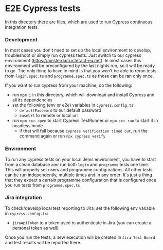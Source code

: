 # E2E Cypress tests

In this directory there are files, which are used to run Cypress continuous integration tests.

### Development

In most cases you don't need to set up the local environment to develop, troubleshoot or simply run cypress tests.
Just switch to our cypress environment (https://amsterdam.interact-eu.net). In most cases this environment will be preconfigured by
the last nights run, so it will be ready to go.
The only thing to have in mind is that you won't be able to rerun tests from `login.spec.ts` and `programme.spec.ts` as those can be ran only once.

If you want to run cypress from your machine, do the following:
- run `npm i` in this directory, which will download and install Cypress and all its dependencies
- set the following (env or e2e) variables in `cypress.config.ts`:
    - `defaultPassword` to our default password
    - `baseUrl` to remote or local url
- run `npm run open` to start Cypress TestRunner or `npm run run` to start it in headless mode
    - if that will fail because `Cypress verification timed out`, run the command again or run `npx cypress verify`

### Environment

To run any cypress tests on your local Jems environment, you have to start from a clean database and run both `login`
and `programme` tests one time. This will properly set users and programme configurations.
All other tests can be run independently, multiple times and in any order. It's just a thing that they expect a certain programme configuration
that is configured once you run tests from `programme.spec.ts`


### Jira integration

To check/develop local test reporting to Jira, set the following env variable in `cypress.config.ts`:

- `jiraApiToken` to a token used to authenticate in Jira (you can create a personal token as well)

Once you run the tests, a new execution will be created in `Jira Test Board` and test results will be reported there.